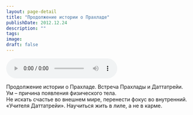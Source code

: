 ```yaml
---
layout: page-detail
title: "Продолжение истории о Прахладе"
publishDate: 2012.12.24
description: ""
tags:
image:
draft: false
---
```


<audio title="2012.12.24 - Продолжение истории о Прахладе.mp3" src="https://filer-api.advayta.org/v1.0/public/files/75178" controls=""></audio>

 Продолжение истории о Прахладе. Встреча Прахлады и Даттатрейи.  
Ум – причина появления физического тела.  
Не искать счастье во внешнем мире, перенести фокус во внутренний.  
«Учителя Даттатрейи». Научиться жить в лиле, а не в карме. 

  
